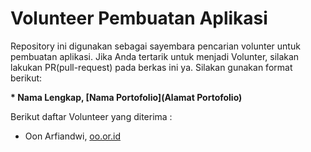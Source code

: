 # Volunteer Pembuatan Aplikasi
Repository ini digunakan sebagai sayembara pencarian volunter untuk pembuatan aplikasi. Jika Anda tertarik untuk menjadi Volunter, silakan lakukan PR(pull-request) pada berkas ini ya. Silakan gunakan format berikut:

**\* Nama Lengkap, [Nama Portofolio](Alamat Portofolio)**

Berikut daftar Volunteer yang diterima :
* Oon Arfiandwi, [oo.or.id](https://oo.or.id)
